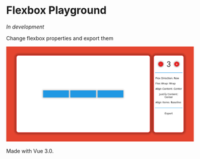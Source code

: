 # Flexbox Playground

*In development*

Change flexbox properties and export them

![screenshot](https://raw.githubusercontent.com/ThisIsTheCarm1ne/Flexbox-Playground/main/readme_media/1.png)

Made with Vue 3.0.
